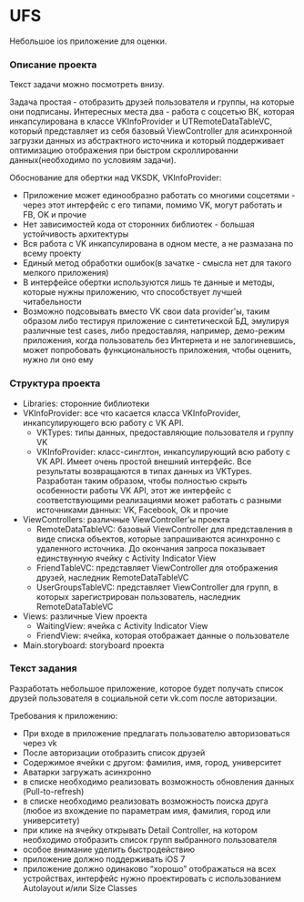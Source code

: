 # UFS

Небольшое ios приложение для оценки.

### Описание проекта
Текст задачи можно посмотреть внизу.

Задача простая - отобразить друзей пользователя и группы, на которые они подписаны. Интересных места два - работа с соцсетью ВК, которая инкапсулирована в классе VKInfoProvider и UTRemoteDataTableVC, который представляет из себя базовый ViewController для асинхронной загрузки данных из абстрактного источника и который поддерживает оптимизацию отображения при быстром скроллированни данных(необходимо по условиям задачи).

Обоснование для обертки над VKSDK, VKInfoProvider:
* Приложение может единообразно работать со многими соцсетями - через этот интерфейс с его типами, помимо VK, могут работать и FB, OK и прочие
* Нет зависимостей кода от сторонних библиотек - большая устойчивость архитектуры
* Вся работа с VK инкапсулирована в одном месте, а не размазана по всему проекту
* Единый метод обработки ошибок(в зачатке - смысла нет для такого мелкого приложения)
* В интерфейсе обертки используются лишь те данные и методы, которые нужны приложению, что способствует лучшей читабельности
* Возможно подсовывать вместо VK свои data provider'ы, таким образом либо тестируя приложение с синтетической БД, эмулируя различные test cases, либо предоставляя, например, демо-режим приложения, когда пользователь без Интернета и не залогиневшись, может попробовать функциональность приложения, чтобы оценить, нужно ли оно ему

### Структура проекта
* Libraries: сторонние библиотеки
* VKInfoProvider: все что касается класса VKInfoProvider, инкапсулирующего всю работу с VK API.
   * VKTypes: типы данных, предоставляющие пользователя и группу VK
   * VKInfoProvider: класс-синглтон, инкапсулирующий всю работу с VK API. Имеет очень простой внешний интерфейс. Все результаты возвращаются в типах данных из VKTypes. Разработан таким образом, чтобы полностью скрыть особенности работы VK API, этот же интерфейс с соответствующими реализациями может работать с разными источниками данных: VK, Facebook, Ok и прочие
* ViewControllers: различные ViewController'ы проекта
   * RemoteDataTableVC: базовый ViewController для представления в виде списка объектов, которые запрашиваются асинхронно с удаленного источника. До окончания запроса показывает единствунную ячейку с Activity Indicator View
   * FriendTableVC: представляет ViewController для отображения друзей, наследник RemoteDataTableVC
   * UserGroupsTableVC: представляет ViewController для групп, в которых зарегистрирован пользователь, наследник RemoteDataTableVC
* Views: различные View проекта
   * WaitingView: ячейка с Activity Indicator View
   * FriendView: ячейка, которая отображает данные о пользователе
* Main.storyboard: storyboard проекта

### Текст задания
Разработать небольшое приложение, которое будет получать список друзей пользователя в социальной сети vk.com после авторизации.

Требования к приложению:
* При входе в приложение предлагать пользователю авторизоваться через vk
* После авторизации отобразить список друзей
* Содержимое ячейки с другом: фамилия, имя, город, университет
* Аватарки загружать асинхронно
* в списке необходимо реализовать возможность обновления данных (Pull-to-refresh)
* в списке необходимо реализовать возможность поиска друга (любое из вхождение по параметрам имя, фамилия, город или университету)
* при клике на ячейку открывать Detail Controller, на котором необходимо отобразить список групп выбранного пользователя
* особое внимание уделить быстродействию
* приложение должно поддерживать iOS 7
* приложение должно одинаково “хорошо” отображаться на всех устройствах, интерфейс нужно проектировать с использованием Autolayout и/или Size Classes
